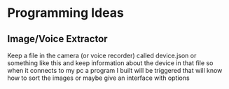# Programming Ideas

## Image/Voice Extractor

Keep a file in the camera (or voice recorder) called device.json or something like this and keep information about the device in that file so when it connects to my pc a program I built will be triggered that will know how to sort the images or maybe give an interface with options

